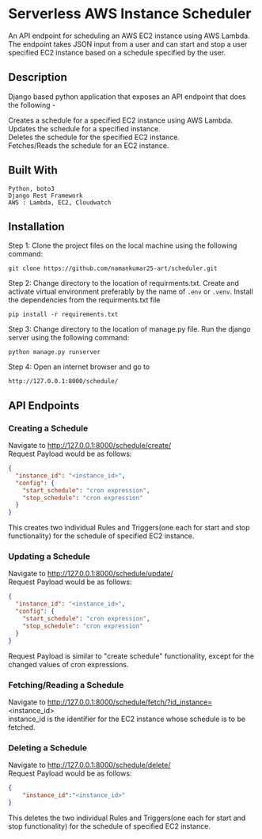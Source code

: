 # Serverless AWS Instance Scheduler

 An API endpoint for scheduling an AWS EC2 instance using AWS Lambda. The endpoint takes JSON input from a user and can start and stop a user specified EC2 
 instance based on a schedule specified by the user.

## Description
Django based python application that exposes an API endpoint that does the following -<br/>

Creates a schedule for a specified EC2 instance using AWS Lambda.<br/>
Updates the schedule for a specified instance.<br/>
Deletes the schedule for the specified EC2 instance.<br/>
Fetches/Reads the schedule for an EC2 instance.

## Built With
```
Python, boto3
Django Rest Framework
AWS : Lambda, EC2, Cloudwatch
```

## Installation
Step 1: Clone the project files on the local machine using the following command: <br/>
```
git clone https://github.com/namankumar25-art/scheduler.git
```
Step 2: Change directory to the location of requirments.txt. Create and activate virtual environment preferably by the name of ```.env``` or ```.venv```. Install the dependencies from the requirments.txt file
```
pip install -r requirements.txt
```
Step 3: Change directory to the location of manage.py file. Run the django server using the following command:<br/>
```
python manage.py runserver
```
Step 4: Open an internet browser and go to<br/>
```
http://127.0.0.1:8000/schedule/
```

## API Endpoints <br/>

### Creating a Schedule<br/>
Navigate to http://127.0.0.1:8000/schedule/create/ <br/>
Request Payload would be as follows: <br/>
```json
{
  "instance_id": "<instance_id>",
  "config": {
    "start_schedule": "cron expression",
    "stop_schedule": "cron expression"
  }
}
``` 
This creates two individual Rules and Triggers(one each for start and stop functionality) for the schedule of specified EC2 instance. <br/>

### Updating a Schedule<br/>
Navigate to http://127.0.0.1:8000/schedule/update/ <br/>
Request Payload would be as follows: <br/>
```json
{
  "instance_id": "<instance_id>",
  "config": {
    "start_schedule": "cron expression",
    "stop_schedule": "cron expression"
  }
}
```
Request Payload is similar to "create schedule" functionality, except for the changed values of cron expressions. <br/>

### Fetching/Reading a Schedule<br/>
Navigate to http://127.0.0.1:8000/schedule/fetch/?id_instance=<instance_id> <br/>
instance_id is the identifier for the EC2 instance whose schedule is to be fetched. 

### Deleting a Schedule<br/>
Navigate to http://127.0.0.1:8000/schedule/delete/ <br/>
Request Payload would be as follows: <br/>
```json
{
    "instance_id":"<instance_id>"
}
```
This deletes the two individual Rules and Triggers(one each for start and stop functionality) for the schedule of specified EC2 instance. <br/>

